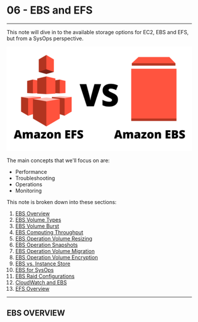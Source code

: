 
# 06 - EBS and EFS #
_________________________________________

This note will dive in to the available storage options for EC2, EBS and EFS, but from a SysOps perspective. 

![](../Images/06-preview.png)

The main concepts that we'll focus on are:
- Performance
- Troubleshooting
- Operations
- Monitoring

This note is broken down into these sections:

1.  [EBS Overview](#ebs-overview)
2.  [EBS Volume Types](#ebs-volume-types)
3.  [EBS Volume Burst](#ebs-volume-burst)
4.  [EBS Computing Throughput](#ebs-computing-throughout)
5.  [EBS Operation Volume Resizing](#ebs-operation-volume-resizing)
6.  [EBS Operation Snapshots](#ebs-operation-snapshots)
7.  [EBS Operation Volume Migration](#ebs-operation-volume-migration)
8.  [EBS Operation Volume Encryption](#ebs-operation-volume-encryption)
9.  [EBS vs. Instance Store](#ebs-vs-instance-store)
10. [EBS for SysOps](#ebs-for-sysops)
11. [EBS Raid Configurations](#ebs-raid-configurations)
12. [CloudWatch and EBS](#cloudwatch-and-ebs)
13. [EFS Overview](#efs-overview)
______________________________________________

## EBS OVERVIEW ##

